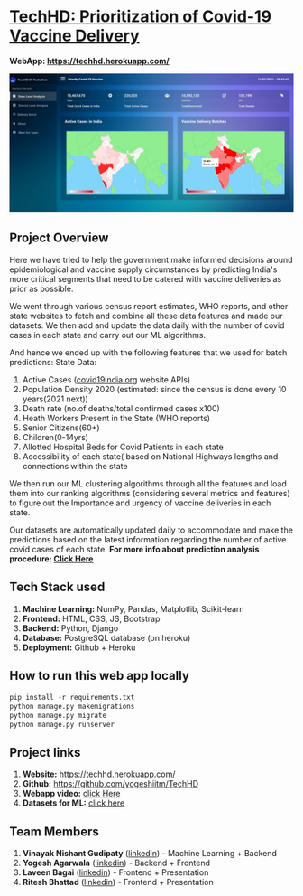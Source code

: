 # [TechHD: Prioritization of Covid-19 Vaccine Delivery](https://techhd.herokuapp.com/)

**WebApp: https://techhd.herokuapp.com/ <br>**

<!-- ![](assets/images/homepage.jpg) -->
<a href="https://techhd.herokuapp.com/"><img src="assets/images/homepage.jpg"></a>

## Project Overview

Here we have tried to help the government make informed decisions around epidemiological and vaccine supply circumstances by predicting India's more critical segments that need to be catered with vaccine deliveries as prior as possible.

We went through various census report estimates, WHO reports, and other state websites to fetch and combine all these data features and made our datasets. We then add and update the data daily with the number of covid cases in each state and carry out our ML algorithms.

And hence we ended up with the following features that we used for batch predictions:
State Data:
1) Active Cases ([covid19india.org](https://www.covid19india.org/) website APIs)
2) Population Density 2020 (estimated: since the census is done every 10 years(2021 next))
3) Death rate (no.of deaths/total confirmed cases x100)
4) Heath Workers Present in the State (WHO reports)
5) Senior Citizens(60+)
6) Children(0-14yrs)
7) Allotted Hospital Beds for Covid Patients in each state
8) Accessibility of each state( based on National Highways lengths and connections within the state

We then run our ML clustering algorithms through all the features and load them into our ranking algorithms (considering several metrics and features) to figure out the Importance and urgency of vaccine deliveries in each state.

Our datasets are automatically updated daily to accommodate and make the predictions based on the latest information regarding the number of active covid cases of each state.
**For more info about prediction analysis procedure: [Click Here](https://drive.google.com/file/d/1n9-S84md7RU-d_7q_66IQCegr6aXivbj/view?usp=sharing)**


## Tech Stack used

1. **Machine Learning:** NumPy, Pandas, Matplotlib, Scikit-learn
2. **Frontend:** HTML, CSS, JS, Bootstrap
3. **Backend:** Python, Django
4. **Database:** PostgreSQL database (on heroku)
5. **Deployment:** Github + Heroku

## How to run this web app locally
```
pip install -r requirements.txt
python manage.py makemigrations
python manage.py migrate
python manage.py runserver
```
    
## Project links

1. **Website:** https://techhd.herokuapp.com/ <br>
2. **Github:**  https://github.com/yogeshiitm/TechHD <br>
3. **Webapp video:** [click Here](https://drive.google.com/file/d/1w9cYvOAINoc7WjYiRvfwnYB7p40CbiYF/view?usp=sharing) <br>
4. **Datasets for ML:** [click here](https://drive.google.com/drive/folders/1MxQ8c2Su2RbiA82VvIu6WMBONd-L8vy4?usp=sharing)

## Team Members

1. **Vinayak Nishant Gudipaty** ([linkedin](https://www.linkedin.com/in/vinayak-nishant-gudipaty-907171197/)) - Machine Learning + Backend
2. **Yogesh Agarwala** ([linkedin](https://www.linkedin.com/in/yogeshiitm/)) - Backend + Frontend 
3. **Laveen Bagai** ([linkedin](https://www.linkedin.com/in/laveen-bagai-385484202/)) - Frontend + Presentation 
4. **Ritesh Bhattad** ([linkedin](https://www.linkedin.com/in/ritesh-bhattad-a9bb2b194/)) - Frontend + Presentation 


